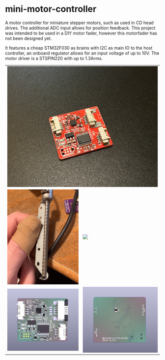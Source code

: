# mini-motor-controller

A motor controller for miniature stepper motors, such as used in CD head drives. The additional ADC input allows for position feedback. This project was intended to be used in a DIY motor fader, however this motorfader has not been designed yet.

It features a cheap STM32F030 as brains with I2C as main IO to the host controller, an onboard regulator allows for an input voltage of up to 10V. The motor driver is a STSPIN220 with up to 1.3Arms.

<table>
  <tbody>
    <tr>
      <td colspan="2">
        <img src="images/IMG_4679.jpg"/>
      </td>
    </tr>
    <tr>
      <td>
        <img src="images/0.gif"/>
      </td>
      <td>
        <img src="images/1.gif"/>
      </td>
    </tr>
    <tr>
      <td>
        <img src="images/f.png"/>
      </td>
      <td>
        <img src="images/b.png"/>
      </td>
    </tr>
  </tbody>
</table>
